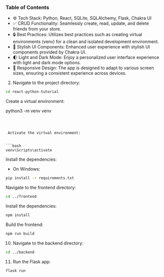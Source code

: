 
### Table of Contents

-   ⚙️ Tech Stack: Python, React, SQLite, SQLAlchemy, Flask, Chakra UI
-   ✅ CRUD Functionality: Seamlessly create, read, update, and delete friends from your store.
-   🔒 Best Practices: Utilizes best practices such as creating virtual environments (venv) for a clean and isolated development environment.
-   🎨 Stylish UI Components: Enhanced user experience with stylish UI components provided by Chakra UI.
-   🌓 Light and Dark Mode: Enjoy a personalized user interface experience with light and dark mode options.
-   📱 Responsive Design: The app is designed to adapt to various screen sizes, ensuring a consistent experience across devices.


2. Navigate to the project directory:

```bash
cd react-python-tutorial
```


 Create a virtual environment:


python3 -m venv venv
```



 Activate the virtual environment:


```bash
venv\Scripts\activate
```

 Install the dependencies:


-   On Windows:

```bash
pip install -r requirements.txt
```

 Navigate to the frontend directory:

```bash
cd ../frontend
```

 Install the dependencies:

```bash
npm install
```
 Build the frontend:

```bash
npm run build
```

10. Navigate to the backend directory:

```bash
cd ../backend
```

11. Run the Flask app:

```bash
flask run
```

